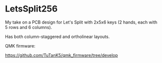 # LetsSplit256
My take on a PCB design for Let's Split with 2x5x6 keys (2 hands, each with 5 rows and 6 columns).

Has both column-staggered and ortholinear layouts.

QMK firmware:

https://github.com/TuTanK5/qmk_firmware/tree/develop
